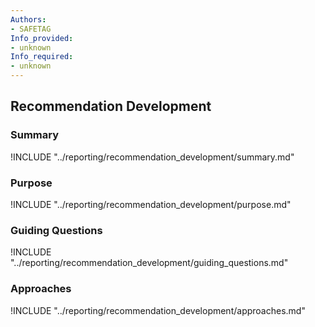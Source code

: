 ```yaml
---
Authors:
- SAFETAG
Info_provided:
- unknown
Info_required:
- unknown
---
```


## Recommendation Development

### Summary

!INCLUDE "../reporting/recommendation_development/summary.md"

### Purpose

!INCLUDE "../reporting/recommendation_development/purpose.md"

### Guiding Questions

!INCLUDE "../reporting/recommendation_development/guiding_questions.md"

### Approaches

!INCLUDE "../reporting/recommendation_development/approaches.md"
